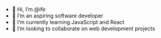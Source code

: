 - 👋 Hi, I’m @ife
- 👀 I’m an aspiring software developer 
- 🌱 I’m currently learning JavaScript and React
- 💞️ I’m looking to collaborate on web development projects 

<!---
Ifetakuro/Ifetakuro is a ✨ special ✨ repository because its `README.md` (this file) appears on your GitHub profile.
You can click the Preview link to take a look at your changes.
--->

